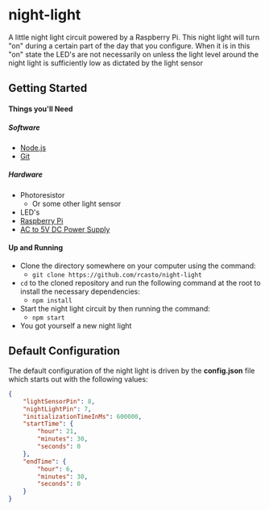 # night-light
A little night light circuit powered by a Raspberry Pi.  This night light will turn "on" during a certain part of the day that you configure.
When it is in this "on" state the LED's are not necessarily on unless the light level around the night light is sufficiently low as dictated by the light sensor

## Getting Started
#### Things you'll Need
##### Software
* [Node.js](https://nodejs.org/)
* [Git](https://git-scm.com/)

##### Hardware
* Photoresistor
  * Or some other light sensor
* LED's
* [Raspberry Pi](https://www.raspberrypi.org/products/)
* [AC to 5V DC Power Supply](https://www.amazon.com/gp/product/B0140K8AXE/)

#### Up and Running
* Clone the directory somewhere on your computer using the command:
  * `git clone https://github.com/rcasto/night-light`
* `cd` to the cloned repository and run the following command at the root to install the necessary dependencies:
  * `npm install`
* Start the night light circuit by then running the command:
  * `npm start`
* You got yourself a new night light

## Default Configuration
The default configuration of the night light is driven by the **config.json** file which starts out with the following values:
```json
{
    "lightSensorPin": 8,
    "nightLightPin": 7,
    "initializationTimeInMs": 600000,
    "startTime": {
        "hour": 21,
        "minutes": 30,
        "seconds": 0
    },
    "endTime": {
        "hour": 6,
        "minutes": 30,
        "seconds": 0
    }
}
```
